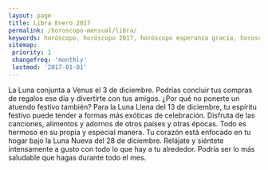 ```yaml
---
layout: page
title: Libra Enero 2017 
permalink: /horoscopo-mensual/libra/
keywords: horóscopo, horóscopo 2017, horóscopo esperanza gracia, horoscop, horóscopos gratis, horoscopo libra, horoscopo libra 2017, Tarot, Astrologia, Zodíaco, libra, horoscopo gratis, horoscopo del mes 
sitemap:
 priority: 1
 changefreq: 'monthly'
 lastmod: '2017-01-01'
---
```


 La Luna conjunta a Venus el 3 de diciembre. Podrías concluir tus compras de regalos ese día y divertirte con tus amigos. ¿Por qué no ponerte un atuendo festivo también? Para la Luna Llena del 13 de diciembre, tu espíritu festivo puede tender a formas más exóticas de celebración. Disfruta de las canciones, alimentos y adornos de otros países y otras épocas. Todo es hermoso en su propia y especial manera. Tu corazón está enfocado en tu hogar bajo la Luna Nueva del 28 de diciembre. Relájate y siéntete intensamente a gusto con todo lo que hay a tu alrededor. Podría ser lo más saludable que hagas durante todo el mes.
